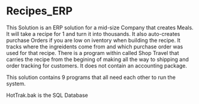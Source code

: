 # Recipes_ERP
This Solution is an ERP solution for a mid-size Company that creates Meals.  It will take a recipe for 1 and turn it into thousands.  It also auto-creates purchase Orders if you are low on iventory when building the recipe.  It tracks where the ingreidents come from and which purchase order was used for that recipe.
There is a program within called Shop Travel that carries the recipe from the begining of making all the way to shipping and order tracking for customers.
It does not contain an accounting package.  

This solution contains 9 programs that all need each other to run the system.

HotTrak.bak is the SQL Database
